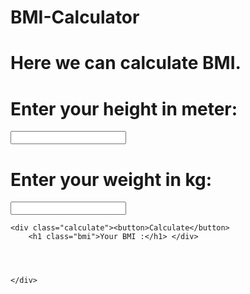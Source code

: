 # BMI-Calculator
# Here we can calculate BMI.
<!DOCTYPE html>
<html lang="en">
<head>
    <meta charset="UTF-8">
    <meta name="viewport" content="width=device-width, initial-scale=1.0">
    <title>Document</title>
    <link rel="stylesheet" href="first.css">
</head>
<body>
    <div class="calc">
        <div class="firc"><h1>Enter your height in meter:</h1>
            <input class="height" type="text"></div>
<div class="secc"><h1>Enter your weight in kg:</h1>
    <input class="weight" type="text"></div>

    <div class="calculate"><button>Calculate</button>
        <h1 class="bmi">Your BMI :</h1> </div>
    
        


    </div>



<script src="first.js" ></script>
</body>
</html>

